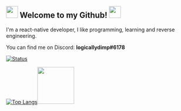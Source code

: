 ## <img src="https://media.discordapp.net/attachments/412852757507342348/748888431148662794/EggixGMUMAEFN69.png" height=32/> Welcome to my Github! <img src="https://media.discordapp.net/attachments/412852757507342348/748888431148662794/EggixGMUMAEFN69.png" height=32/>
I'm a react-native developer, I like programming, learning and reverse engineering.

You can find me on Discord: **logicallydimp#6178**

[![Status](https://github-readme-stats.vercel.app/api?username=logicallydimp23&show_icons=true&include_all_commits=true&theme=tokyonight)](https://github.com/anuraghazra/github-readme-stats)

[![Top Langs](https://github-readme-stats.vercel.app/api/top-langs/?username=logicallydimp23&langs_count=10&layout=compact&theme=tokyonight)](https://github.com/anuraghazra/github-readme-stats)<img src="https://media.discordapp.net/attachments/412852757507342348/796005842960384040/dag7y86-70e9873b-1d57-4078-adf0-40e17df0fa77.gif?width=701&height=701" height=100/>

